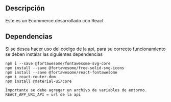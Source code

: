 
## Descripción
Este es un Ecommerce desarrollado con React

## Dependencias
Si se desea hacer uso del codigo de la api, para su correcto funcionamiento se deben instalar las siguientes dependencias 

    npm i --save @fortawesome/fontawesome-svg-core
    npm install --save @fortawesome/free-solid-svg-icons
    npm install --save @fortawesome/react-fontawesome
    npm i react-router-dom
    npm install @material-ui/core
    
```
Importante se debe agregar un archivo de variables de entorno.
REACT_APP_URI_API = url de la api
```
